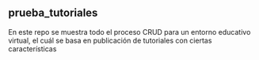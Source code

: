 ## prueba_tutoriales
En este repo se muestra todo el proceso CRUD para un entorno educativo virtual, el cuál se basa en publicación de tutoriales con ciertas características
